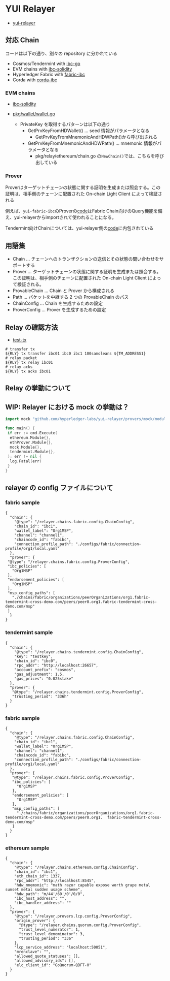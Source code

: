 # YUI Relayer

- [yui-relayer](https://github.com/hyperledger-labs/yui-relayer)

## 対応 Chain

コードは以下の通り、別々の repository に分かれている

- Cosmos/Tendermint with [ibc-go](https://github.com/cosmos/ibc-go)
- EVM chains with [ibc-solidity](https://github.com/hyperledger-labs/yui-ibc-solidity)
- Hyperledger Fabric with [fabric-ibc](https://github.com/hyperledger-labs/yui-fabric-ibc)
- Corda with [corda-ibc](https://github.com/hyperledger-labs/yui-corda-ibc)

### EVM chains

- [ibc-solidity](https://github.com/hyperledger-labs/yui-ibc-solidity)

- [pkg/wallet/wallet.go](https://github.com/hyperledger-labs/yui-ibc-solidity/blob/main/pkg/wallet/wallet.go)
  - PrivateKey を取得するパターンは以下の通り
    - GetPrvKeyFromHDWallet() ... seed 情報がパラメータとなる
      - GetPrvKeyFromMnemonicAndHDWPath()から呼び出される
    - GetPrvKeyFromMnemonicAndHDWPath() ... mnemonic 情報がパラメータとなる
      - pkg/relay/ethereum/chain.go の`NewChain()`では、こちらを呼び出している

### Prover

Proverはターゲットチェーンの状態に関する証明を生成または照会する。この証明は、相手側のチェーンに配置された On-chain Light Client によって検証される

例えば、`yui-fabric-ibc`のProverの[code](https://github.com/hyperledger-labs/yui-fabric-ibc/blob/d9230985e320ee0333c349bef80e822620c7150e/relay/prover.go)はFabric Chain向けのQuery機能を備え、yui-relayerからimportされて使われることになる。

Tendermint向けChainについては、yui-relayer側の[code](https://github.com/hyperledger-labs/yui-relayer/blob/07aa9b6f7d6894d14aaf278a550e40d6d2fdf35b/chains/tendermint/prover.go)に内包されている

## 用語集

- Chain ... チェーンへのトランザクションの送信とその状態の問い合わせをサポートする
- Prover ... ターゲットチェーンの状態に関する証明を生成または照会する。この証明は、相手側のチェーンに配置された On-chain Light Client によって検証される。
- ProvableChain ... Chain と Prover から構成される
- Path ... パケットを中継する 2 つの ProvableChain のパス
- ChainConfig ... Chain を生成するための設定
- ProverConfig ... Prover を生成するための設定

## Relay の確認方法

- [test-tx](https://github.com/hyperledger-labs/yui-relayer/blob/main/tests/cases/tm2tm/scripts/test-tx)

```
# transfer tx
${RLY} tx transfer ibc01 ibc0 ibc1 100samoleans ${TM_ADDRESS1}
# relay packet
${RLY} tx relay ibc01
# relay acks
${RLY} tx acks ibc01
```

## Relay の挙動について

## WIP: Relayer における mock の挙動は？

```go
import mock "github.com/hyperledger-labs/yui-relayer/provers/mock/module"

func main() {
 if err := cmd.Execute(
  ethereum.Module{},
  ethProver.Module{},
  mock.Module{},
  tendermint.Module{},
 ); err != nil {
  log.Fatal(err)
 }
}
```

## relayer の config ファイルについて

### fabric sample

```
{
  "chain": {
    "@type": "/relayer.chains.fabric.config.ChainConfig",
    "chain_id": "ibc1",
    "wallet_label": "Org1MSP",
    "channel": "channel1",
    "chaincode_id": "fabibc",
    "connection_profile_path": "./configs/fabric/connection-profile/org1/local.yaml"
  },
  "prover": {
 "@type": "/relayer.chains.fabric.config.ProverConfig",
 "ibc_policies": [
   "Org1MSP"
 ],
 "endorsement_policies": [
   "Org1MSP"
 ],
 "msp_config_paths": [
   "./chains/fabric/organizations/peerOrganizations/org1.fabric-tendermint-cross-demo.com/peers/peer0.org1.fabric-tendermint-cross-demo.com/msp"
 ]
  }
}
```

### tendermint sample

```
{
  "chain": {
    "@type": "/relayer.chains.tendermint.config.ChainConfig",
    "key": "testkey",
    "chain_id": "ibc0",
    "rpc_addr": "http://localhost:26657",
    "account_prefix": "cosmos",
    "gas_adjustment": 1.5,
    "gas_prices": "0.025stake"
  },
  "prover": {
   "@type": "/relayer.chains.tendermint.config.ProverConfig",
   "trusting_period": "336h"
  }
}
```

### fabric sample

```
{
  "chain": {
    "@type": "/relayer.chains.fabric.config.ChainConfig",
    "chain_id": "ibc1",
    "wallet_label": "Org1MSP",
    "channel": "channel1",
    "chaincode_id": "fabibc",
    "connection_profile_path": "./configs/fabric/connection-profile/org1/local.yaml"
  },
  "prover": {
   "@type": "/relayer.chains.fabric.config.ProverConfig",
   "ibc_policies": [
     "Org1MSP"
   ],
   "endorsement_policies": [
     "Org1MSP"
   ],
   "msp_config_paths": [
     "./chains/fabric/organizations/peerOrganizations/org1.fabric-tendermint-cross-demo.com/peers/peer0.org1.  fabric-tendermint-cross-demo.com/msp"
   ]
  }
}
```

### ethereum sample

```
{
  "chain": {
    "@type": "/relayer.chains.ethereum.config.ChainConfig",
    "chain_id": "ibc1",
    "eth_chain_id": 1337,
    "rpc_addr": "http://localhost:8545",
    "hdw_mnemonic": "math razor capable expose worth grape metal sunset metal sudden usage scheme",
    "hdw_path": "m/44'/60'/0'/0/0",
    "ibc_host_address": "",
    "ibc_handler_address": ""
  },
  "prover": {
    "@type": "/relayer.provers.lcp.config.ProverConfig",
    "origin_prover": {
      "@type": "/relayer.chains.quorum.config.ProverConfig",
      "trust_level_numerator": 1,
      "trust_level_denominator": 3,
      "trusting_period": "336"
    },
    "lcp_service_address": "localhost:50051",
    "mrenclave": "",
    "allowed_quote_statuses": [],
    "allowed_advisory_ids": [],
    "elc_client_id": "GoQuorum-QBFT-0"
  }
}
```
